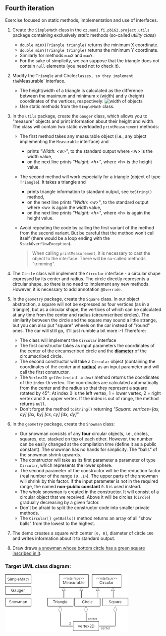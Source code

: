 ## Fourth iteration

Exercise focused on static methods, implementation and use of interfaces. 

1.  Create the `SimpleMath` class in the `cz.muni.fi.pb162.project.utils` package containing exclusively _static_ methods (so-called _utility class_)
    *   `double minX(Triangle triangle)` returns the minimum X coordinate.
    *   `double minY(Triangle triangle)` returns the minimum Y coordinate.
    *   Similarly for methods `maxX` and `maxY`.
    *   For the sake of simplicity, we can suppose that the triangle does not contain `null` elements (you need not to check it).

2.  Modify the `Triangle` and  Circle` classes, so they implement the `Measurable` interface.
    *   The height/width of a triangle is calculated as the difference between the maximum and minimum x (width) and y (height) coordinates of the vertices, respectively:
        ![width of objects](images/04a.png)
    *   Use static methods from the `SimpleMath` class.

3.  In the `utils` package, create the `Gauger` class, which allows you to "measure" objects and print information about their height and width. The class will contain two static overloaded `printMeasurement` methods:
    *   The first method takes any measurable object (i.e., any object implementing the `Measurable` interface) and
        *   prints _"Width: \<w\>"_, to the standard output where \<w\> is the width value,
        *   on the next line prints _"Height: \<h\>"_, where \<h\> is the height value.
    *   The second method will work especially for a triangle (object of type `Triangle`). It takes a triangle and
        *   prints triangle information to standard output, see `toString()` method,
        *   on the next line prints _"Width: \<w\>"_, to the standard output where \<w\> is again the width value,
        *   on the next line prints _"Height: \<h\>"_, where \<h\> is again the height value.
    *   Avoid repeating the code by calling the first variant of the method from the second variant. But be careful that the method won't call itself (there would be a loop ending with the `StackOverflowException`).

	    > When calling `printMeasurement`, it is necessary to cast the object to the interface. There will be so-called methods "trimming".

4.  The `Circle` class will implement the `Circular` interface - a circular shape expressed by its center and radius.
    The circle directly represents a circular shape, so there is no need to implement any new methods. However, it is necessary to add annotation `@Override`.

5.  In the `geometry` package, create the `Square` class. In our object abstraction, a square will not be expressed as four vertices (as in a triangle), but as a circular shape, the vertices of which can be calculated at any time from the center and radius (circumscribed circles).  The similarity between the circle and the square may sound a little strange, but you can also put "square" wheels on the car instead of "round" ones. The car will still go, it'll just rumble a bit more :-) Therefore:
    *   The class will implement the `Circular` interface
    *   The first constructor takes as input parameters the coordinates of the center of the circumscribed circle and the [**diameter**](https://i.redd.it/08brmyoaicq51.jpg) of the circumscribed circle.
    *   The second constructor will take a `Circular` object (containing the coordinates of the center and [**radius**](https://i.redd.it/08brmyoaicq51.jpg)) as an input parameter and will call the first constructor.
    *   The `Vertex2D getVertex(int index)` method returns the coordinates of the `index`-th vertex. The coordinates are calculated automatically from the center and the radius so that they represent a square rotated by 45°: At index 0 is the left vertex, 1 = lower vertex, 2 = right vertex and 3 = upper vertex. If the index is out of range, the method returns `null`.
    *   Don't forget the method `toString()` returning	_"Square: vertices=[ax, ay] [bx, by] [cx, cy] [dx, dy]"_
	
6.  In the `geometry` package, create the `Snowman` class:
    *   Our snowman consists of any **four** circular objects, i.e., circles, squares, etc. stacked on top of each other. However, the number can be easily changed at the compilation time (define it as a public constant). The snowman has no hands for simplicity. The "balls" of the snowman shrink upwards. 
    *   The constructor will take as its first parameter a parameter of type `Circular`, which represents the lower sphere.
	*   The second parameter of the constructor will be the reduction factor (real number of the range `(0..1>`). The upper parts of the snowman will shrink by this factor. If the input parameter is not in the required range, the named **non-public constant** `0.8` is used instead.
    *   The whole snowman is created in the constructor. It will consist of a circular object that we received. Above it will be circles (`Circle`) gradually decreasing by a given factor. 
	*   Don't be afraid to split the constructor code into smaller private methods.
    *   The `Circular[] getBalls()` method returns an array of all "show balls" from the lowest to the highest.

7. The demo creates a square with center `[0, 0]`, diameter of circle `100` and writes information about it to standard output.

8. Draw draws [a snowman whose bottom circle has a green square inscribed in it](https://gitlab.fi.muni.cz/pb162/pb162-course-info/wikis/draw-images).

### Target UML class diagram:

![UML class diagram](images/04-class-diagram.png)
